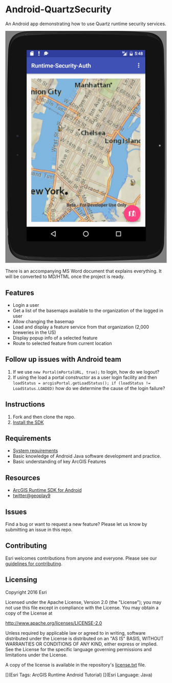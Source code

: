 # Android-QuartzSecurity
An Android app demonstrating how to use Quartz runtime security services.

![App](assets/app-screen-shot-1.png)

There is an accompanying MS Word document that explains everything. It will be converted to MD/HTML once the project is ready.

## Features
 - Login a user
 - Get a list of the basemaps available to the organization of the logged in user
 - Allow changing the basemap
 - Load and display a feature service from that organization (2,000 breweries in the US)
 - Display popup info of a selected feature
 - Route to selected feature from current location

## Follow up issues with Android team
1. If we use `new Portal(mPortalURL, true);` to login, how do we logout?
2. If using the load a portal constructor as a user login facility and then `loadStatus = arcgisPortal.getLoadStatus(); if (loadStatus != LoadStatus.LOADED)` how do we determine the cause of the login failure?

## Instructions

1. Fork and then clone the repo. 
2. [Install the SDK](https://developers.arcgis.com/android/beta/guide/install-and-set-up.htm)

## Requirements

* [System requirements](https://developers.arcgis.com/android/beta/guide/system-requirements.htm)
* Basic knowledge of Android Java software development and practice. 
* Basic understanding of key ArcGIS Features

## Resources

* [ArcGIS Runtime SDK for Android](http://developers.arcgis.com/android/beta/index.html)
* [twitter@geoplay9](http://twitter.com/geoplay9)

## Issues

Find a bug or want to request a new feature?  Please let us know by submitting an issue in this repo.

## Contributing

Esri welcomes contributions from anyone and everyone. Please see our [guidelines for contributing](https://github.com/esri/contributing).

## Licensing
Copyright 2016 Esri

Licensed under the Apache License, Version 2.0 (the "License");
you may not use this file except in compliance with the License.
You may obtain a copy of the License at

   http://www.apache.org/licenses/LICENSE-2.0

Unless required by applicable law or agreed to in writing, software
distributed under the License is distributed on an "AS IS" BASIS,
WITHOUT WARRANTIES OR CONDITIONS OF ANY KIND, either express or implied.
See the License for the specific language governing permissions and
limitations under the License.

A copy of the license is available in the repository's [license.txt](license.txt) file.

[](Esri Tags: ArcGIS Runtime Android Tutorial)
[](Esri Language: Java)​

